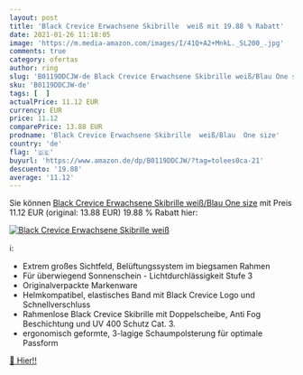 ```yaml
---
layout: post
title: 'Black Crevice Erwachsene Skibrille  weiß mit 19.88 % Rabatt'
date: 2021-01-26 11:18:05
image: 'https://m.media-amazon.com/images/I/41Q+A2+MnkL._SL200_.jpg'
comments: true
category: ofertas
author: ring
slug: 'B0119DDCJW-de Black Crevice Erwachsene Skibrille weiß/Blau One size'
sku: 'B0119DDCJW-de'
tags: [  ]
actualPrice: 11.12 EUR
currency: EUR
price: 11.12
comparePrice: 13.88 EUR
prodname: 'Black Crevice Erwachsene Skibrille  weiß/Blau  One size'
country: 'de'
flag: '🇩🇪'
buyurl: 'https://www.amazon.de/dp/B0119DDCJW/?tag=tolees0ca-21'
descuento: '19.88'
average: '11.12'
---
```


Sie können [Black Crevice Erwachsene Skibrille  weiß/Blau  One size](https://www.amazon.de/dp/B0119DDCJW/?tag=tolees0ca-21) mit Preis 11.12 EUR (original: 13.88 EUR) 19.88 % Rabatt hier:

[![Black Crevice Erwachsene Skibrille  weiß](https://m.media-amazon.com/images/I/41Q+A2+MnkL._SL200_.jpg)](https://www.amazon.de/dp/B0119DDCJW/?tag=tolees0ca-21)

ℹ️:

- Extrem großes Sichtfeld, Belüftungssystem im biegsamen Rahmen
- Für überwiegend Sonnenschein - Lichtdurchlässigkeit Stufe 3
- Originalverpackte Markenware
- Helmkompatibel, elastisches Band mit Black Crevice Logo und Schnellverschluss
- Rahmenlose Black Crevice Skibrille mit Doppelscheibe, Anti Fog Beschichtung und UV 400 Schutz Cat. 3.
- ergonomisch geformte, 3-lagige Schaumpolsterung für optimale Passform

[🛒 Hier!!](https://www.amazon.de/dp/B0119DDCJW/?tag=tolees0ca-21)
